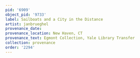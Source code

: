 ```yaml
---
pid: '6909'
object_pid: '9733'
label: Sailboats and a City in the Distance
artist: janbrueghel
provenance_date:
provenance_location: New Haven, CT
provenance_text: Egmont Collection, Yale Library Transfer
collection: provenance
order: '2294'
---
```

